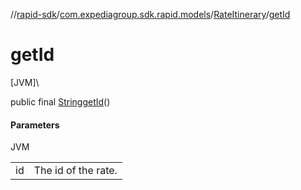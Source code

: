 //[rapid-sdk](../../../index.md)/[com.expediagroup.sdk.rapid.models](../index.md)/[RateItinerary](index.md)/[getId](get-id.md)

# getId

[JVM]\

public final [String](https://docs.oracle.com/javase/8/docs/api/java/lang/String.html)[getId](get-id.md)()

#### Parameters

JVM

| | |
|---|---|
| id | The id of the rate. |
